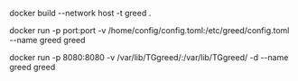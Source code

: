 docker build --network host  -t greed .

docker run -p port:port -v /home/config/config.toml:/etc/greed/config.toml --name greed greed


docker run -p 8080:8080 -v /var/lib/TGgreed/:/var/lib/TGgreed/ -d --name greed greed
